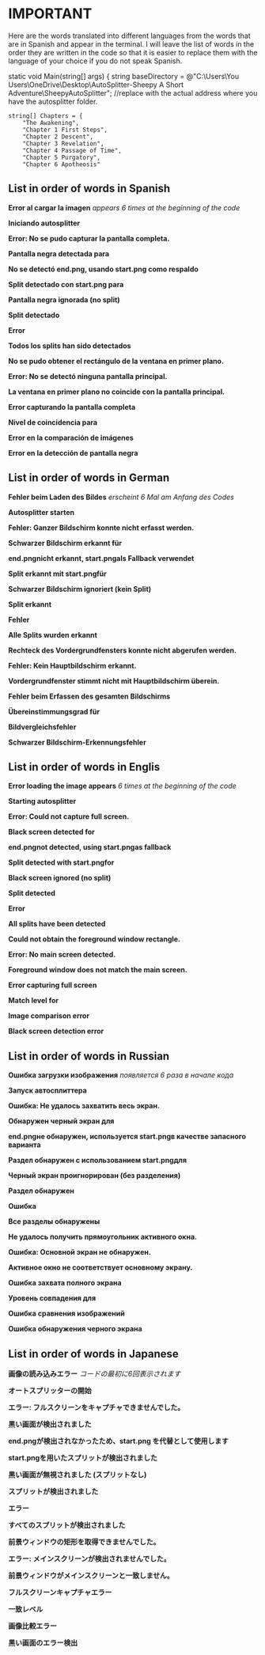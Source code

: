 # IMPORTANT
Here are the words translated into different languages from the words that are in Spanish and appear in the terminal. I will leave the list of words in the order they are written in the code so that it is easier to replace them with the language of your choice if you do not speak Spanish.

static void Main(string[] args)
{
    string baseDirectory = @"C:\Users\You Users\OneDrive\Desktop\AutoSplitter-Sheepy A Short Adventure\SheepyAutoSplitter"; //replace with the actual address where you have the autosplitter folder.

    string[] Chapters = {
        "The Awakening",
        "Chapter 1 First Steps",
        "Chapter 2 Descent",
        "Chapter 3 Revelation",
        "Chapter 4 Passage of Time",
        "Chapter 5 Purgatory",
        "Chapter 6 Apotheosis"

## List in order of words in Spanish
 **Error al cargar la imagen** *appears 6 times at the beginning of the code*

 **Iniciando autosplitter** 

 **Error: No se pudo capturar la pantalla completa.**

 **Pantalla negra detectada para**

 **No se detectó end.png, usando start.png como respaldo**

 **Split detectado con start.png para**

 **Pantalla negra ignorada (no split)**

 **Split detectado**

 **Error**

 **Todos los splits han sido detectados**

 **No se pudo obtener el rectángulo de la ventana en primer plano.**

 **Error: No se detectó ninguna pantalla principal.**

 **La ventana en primer plano no coincide con la pantalla principal.**

 **Error capturando la pantalla completa**

 **Nivel de coincidencia para**

 **Error en la comparación de imágenes**

 **Error en la detección de pantalla negra**

 ## List in order of words in German
 **Fehler beim Laden des Bildes** *erscheint 6 Mal am Anfang des Codes*

**Autosplitter starten**

**Fehler: Ganzer Bildschirm konnte nicht erfasst werden.**

**Schwarzer Bildschirm erkannt für**

**end.pngnicht erkannt, start.pngals Fallback verwendet**

**Split erkannt mit start.pngfür**

**Schwarzer Bildschirm ignoriert (kein Split)**

**Split erkannt**

**Fehler**

**Alle Splits wurden erkannt**

**Rechteck des Vordergrundfensters konnte nicht abgerufen werden.**

**Fehler: Kein Hauptbildschirm erkannt.**

**Vordergrundfenster stimmt nicht mit Hauptbildschirm überein.**

**Fehler beim Erfassen des gesamten Bildschirms**

**Übereinstimmungsgrad für**

**Bildvergleichsfehler**

**Schwarzer Bildschirm-Erkennungsfehler**

 ## List in order of words in Englis
**Error loading the image appears** *6 times at the beginning of the code*

**Starting autosplitter**

**Error: Could not capture full screen.**

**Black screen detected for**

**end.pngnot detected, using start.pngas fallback**

**Split detected with start.pngfor**

**Black screen ignored (no split)**

**Split detected**

**Error**

**All splits have been detected**

**Could not obtain the foreground window rectangle.**

**Error: No main screen detected.**

**Foreground window does not match the main screen.**

**Error capturing full screen**

**Match level for**

**Image comparison error**

**Black screen detection error**

 ## List in order of words in Russian
**Ошибка загрузки изображения** *появляется 6 раза в начале кода*

**Запуск автосплиттера**

**Ошибка: Не удалось захватить весь экран.**

**Обнаружен черный экран для**

**end.pngне обнаружен, используется start.pngв качестве запасного варианта**

**Раздел обнаружен с использованием start.pngдля**

**Черный экран проигнорирован (без разделения)**

**Раздел обнаружен**

**Ошибка**

**Все разделы обнаружены**

**Не удалось получить прямоугольник активного окна.**

**Ошибка: Основной экран не обнаружен.**

**Активное окно не соответствует основному экрану.**

**Ошибка захвата полного экрана**

**Уровень совпадения для**

**Ошибка сравнения изображений**

**Ошибка обнаружения черного экрана**

## List in order of words in Japanese
**画像の読み込みエラー** *コードの最初に6回表示されます*

**オートスプリッターの開始**

**エラー: フルスクリーンをキャプチャできませんでした。**

**黒い画面が検出されました**

**end.pngが検出されなかったため、start.png を代替として使用します**

**start.pngを用いたスプリットが検出されました**

**黒い画面が無視されました (スプリットなし)**

**スプリットが検出されました**

**エラー**

**すべてのスプリットが検出されました**

**前景ウィンドウの矩形を取得できませんでした。**

**エラー: メインスクリーンが検出されませんでした。**

**前景ウィンドウがメインスクリーンと一致しません。**

**フルスクリーンキャプチャエラー**

**一致レベル**

**画像比較エラー**

**黒い画面のエラー検出** 
